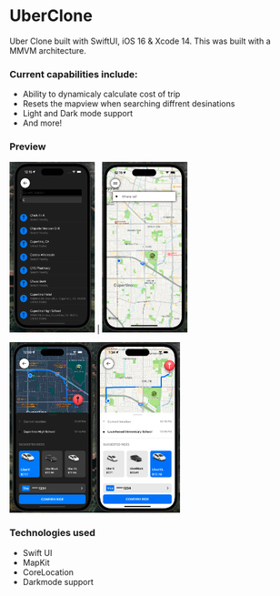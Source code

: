# UberClone
Uber Clone built with SwiftUI, iOS 16 & Xcode 14. This was built with a MMVM architecture. 

### Current capabilities include: 

  * Ability to dynamicaly calculate cost of trip
  * Resets the mapview when searching diffrent desinations
  * Light and Dark mode support
  * And more!

### Preview

<img src="./Images/searchDest.png" alt="drawing" width="150" height="300"/> | <img src="./Images/mapview1.png" alt="drawing" width="150" height="300"/>




<img src="./Images/rideRequest.png" alt="drawing" width="150" height=300/><img src="./Images/rideRequest2.png" alt="drawing" width="150" height=300/>


### Technologies used

  * Swift UI
  * MapKit
  * CoreLocation
  * Darkmode support

